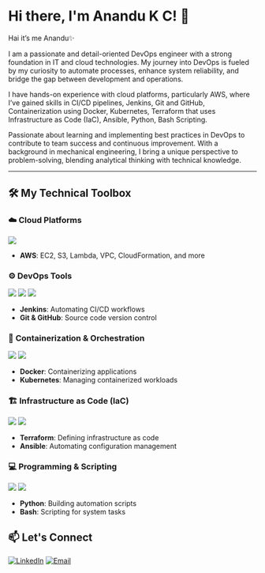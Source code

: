 <!-- Header Image -->


# Hi there, I'm Anandu K C! 👋

Hai it’s me Anandu✨

I am a passionate and detail-oriented DevOps engineer with a strong foundation in IT and cloud technologies. My journey into DevOps is fueled by my curiosity to automate processes, enhance system reliability, and bridge the gap between development and operations. 

I have hands-on experience with cloud platforms, particularly AWS, where I’ve gained skills in CI/CD pipelines, Jenkins, Git and GitHub, Containerization using Docker, Kubernetes, Terraform that uses Infrastructure as Code (IaC), Ansible, Python, Bash Scripting.

Passionate about learning and implementing best practices in DevOps to contribute to team success and continuous improvement. With a background in mechanical engineering, I bring a unique perspective to problem-solving, blending analytical thinking with technical knowledge.

---

## 🛠️ **My Technical Toolbox**

### ☁️ **Cloud Platforms**
<img src="https://img.icons8.com/color/48/000000/amazon-web-services.png"/>

- **AWS**: EC2, S3, Lambda, VPC, CloudFormation, and more

### ⚙️ **DevOps Tools**
<img src="https://img.icons8.com/color/48/000000/jenkins.png"/> <img src="https://img.icons8.com/color/48/000000/git.png"/> <img src="https://img.icons8.com/ios-filled/50/000000/github.png"/> 

- **Jenkins**: Automating CI/CD workflows
- **Git & GitHub**: Source code version control

### 🐳 **Containerization & Orchestration**
<img src="https://img.icons8.com/color/48/000000/docker.png"/> <img src="https://img.icons8.com/color/48/000000/kubernetes.png"/>

- **Docker**: Containerizing applications
- **Kubernetes**: Managing containerized workloads

### 🏗️ **Infrastructure as Code (IaC)**
<img src="https://img.icons8.com/color/48/000000/terraform.png"/> <img src="https://img.icons8.com/color/48/000000/ansible.png"/>

- **Terraform**: Defining infrastructure as code
- **Ansible**: Automating configuration management

### 💻 **Programming & Scripting**
<img src="https://img.icons8.com/color/48/000000/python.png"/> <img src="https://img.icons8.com/plasticine/50/000000/bash.png"/>

- **Python**: Building automation scripts
- **Bash**: Scripting for system tasks


## 📫 **Let's Connect**

[![LinkedIn](https://img.shields.io/badge/LinkedIn-0077B5?style=for-the-badge&logo=linkedin&logoColor=white)](https://linkedin.com/in/your-profile)
[![Email](https://img.shields.io/badge/Email-D14836?style=for-the-badge&logo=gmail&logoColor=white)](mailto:your.email@example.com)

